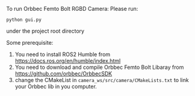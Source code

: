 To run Orbbec Femto Bolt RGBD Camera:
Please run:
```
python gui.py
```
under the project root directory

Some prerequisite:

1. You need to install ROS2 Humble from https://docs.ros.org/en/humble/index.html
2. You need to download and compile Orbbec Femto Bolt Libaray from https://github.com/orbbec/OrbbecSDK
3. change the CMakeList in `camera_ws/src/camera/CMakeLists.txt` to link your Orbbec lib in you computer.